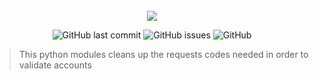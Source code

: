 <div align="center">
    </a>
    <br />
    <img align="center" src="https://cdn.discordapp.com/attachments/1092315227057561630/1230745160464338954/flare.png?ex=66346fc0&is=6621fac0&hm=b6dafeba296665988c5afaad3b1dd3d82abf143f1fdc76cd7299e259c94564cd&">
    
   ![GitHub last commit](https://img.shields.io/github/last-commit/t-a-g-o/flare-helper)
   ![GitHub issues](https://img.shields.io/github/issues-raw/t-a-g-o/flare-helper)
   ![GitHub](https://img.shields.io/github/license/t-a-g-o/flare-helper)
    
</div>

> This python modules cleans up the requests codes needed in order to validate accounts